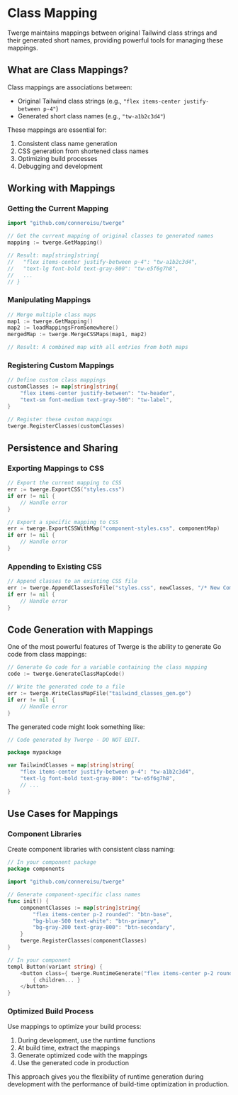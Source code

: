 # Class Mapping

Twerge maintains mappings between original Tailwind class strings and their generated short names, providing powerful tools for managing these mappings.

## What are Class Mappings?

Class mappings are associations between:

- Original Tailwind class strings (e.g., `"flex items-center justify-between p-4"`)
- Generated short class names (e.g., `"tw-a1b2c3d4"`)

These mappings are essential for:

1. Consistent class name generation
2. CSS generation from shortened class names
3. Optimizing build processes
4. Debugging and development

## Working with Mappings

### Getting the Current Mapping

```go
import "github.com/conneroisu/twerge"

// Get the current mapping of original classes to generated names
mapping := twerge.GetMapping()

// Result: map[string]string{
//   "flex items-center justify-between p-4": "tw-a1b2c3d4",
//   "text-lg font-bold text-gray-800": "tw-e5f6g7h8",
//   ...
// }
```

### Manipulating Mappings

```go
// Merge multiple class maps
map1 := twerge.GetMapping()
map2 := loadMappingsFromSomewhere()
mergedMap := twerge.MergeCSSMaps(map1, map2)

// Result: A combined map with all entries from both maps
```

### Registering Custom Mappings

```go
// Define custom class mappings
customClasses := map[string]string{
    "flex items-center justify-between": "tw-header",
    "text-sm font-medium text-gray-500": "tw-label",
}

// Register these custom mappings
twerge.RegisterClasses(customClasses)
```

## Persistence and Sharing

### Exporting Mappings to CSS

```go
// Export the current mapping to CSS
err := twerge.ExportCSS("styles.css")
if err != nil {
    // Handle error
}

// Export a specific mapping to CSS
err = twerge.ExportCSSWithMap("component-styles.css", componentMap)
if err != nil {
    // Handle error
}
```

### Appending to Existing CSS

```go
// Append classes to an existing CSS file
err := twerge.AppendClassesToFile("styles.css", newClasses, "/* New Component */")
if err != nil {
    // Handle error
}
```

## Code Generation with Mappings

One of the most powerful features of Twerge is the ability to generate Go code from class mappings:

```go
// Generate Go code for a variable containing the class mapping
code := twerge.GenerateClassMapCode()

// Write the generated code to a file
err := twerge.WriteClassMapFile("tailwind_classes_gen.go")
if err != nil {
    // Handle error
}
```

The generated code might look something like:

```go
// Code generated by Twerge - DO NOT EDIT.

package mypackage

var TailwindClasses = map[string]string{
    "flex items-center justify-between p-4": "tw-a1b2c3d4",
    "text-lg font-bold text-gray-800": "tw-e5f6g7h8",
    // ...
}
```

## Use Cases for Mappings

### Component Libraries

Create component libraries with consistent class naming:

```go
// In your component package
package components

import "github.com/conneroisu/twerge"

// Generate component-specific class names
func init() {
    componentClasses := map[string]string{
        "flex items-center p-2 rounded": "btn-base",
        "bg-blue-500 text-white": "btn-primary",
        "bg-gray-200 text-gray-800": "btn-secondary",
    }
    twerge.RegisterClasses(componentClasses)
}

// In your component
templ Button(variant string) {
    <button class={ twerge.RuntimeGenerate("flex items-center p-2 rounded " + variant) }>
        { children... }
    </button>
}
```

### Optimized Build Process

Use mappings to optimize your build process:

1. During development, use the runtime functions
2. At build time, extract the mappings
3. Generate optimized code with the mappings
4. Use the generated code in production

This approach gives you the flexibility of runtime generation during development with the performance of build-time optimization in production.
